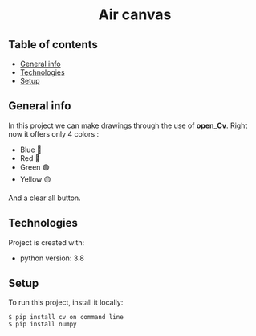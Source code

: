 <h1 align="center">Air canvas</h1>

## Table of contents
* [General info](#general-info)
* [Technologies](#technologies)
* [Setup](#Setup)

## General info
In this project we can make drawings through the use of **open_Cv**.
Right now it offers only 4 colors :
* Blue 🔵
* Red  🔴
* Green 🟢
* Yellow 🟡
 
 And a clear all button.
 
	
## Technologies
Project is created with:
* python version: 3.8

## Setup
To run this project, install it locally:

```
$ pip install cv on command line
$ pip install numpy

```
